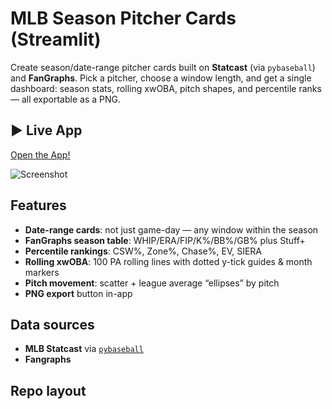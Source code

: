 # MLB Season Pitcher Cards (Streamlit)

Create season/date-range pitcher cards built on **Statcast** (via `pybaseball`) and **FanGraphs**. Pick a pitcher, choose a window length, and get a single dashboard: season stats, rolling xwOBA, pitch shapes, and percentile ranks — all exportable as a PNG.

## ▶️ Live App
<!-- Replace with your deployed URL -->
[Open the App!](https://your-season-pitcher-cards-app.streamlit.app/)

![Screenshot](assets/screenshot.png)

## Features
- **Date-range cards**: not just game-day — any window within the season
- **FanGraphs season table**: WHIP/ERA/FIP/K%/BB%/GB% plus Stuff+
- **Percentile rankings**: CSW%, Zone%, Chase%, EV, SIERA
- **Rolling xwOBA**: 100 PA rolling lines with dotted y-tick guides & month markers
- **Pitch movement**: scatter + league average “ellipses” by pitch
- **PNG export** button in-app

## Data sources
- **MLB Statcast** via [`pybaseball`](https://github.com/jldbc/pybaseball)
- **Fangraphs**
  
## Repo layout
